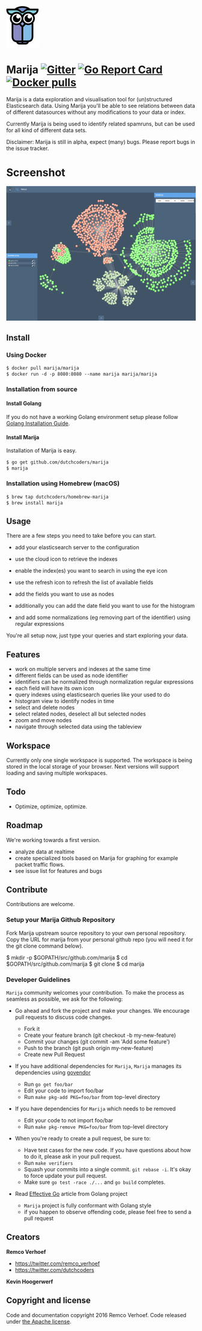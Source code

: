 ![](https://github.com/dutchcoders/marija-screenshots/blob/master/marija.png?raw=true)

# Marija [![Gitter](https://badges.gitter.im/Join%20Chat.svg)](https://gitter.im/dutchcoders/marija?utm_source=badge&utm_medium=badge&utm_campaign=&utm_campaign=pr-badge&utm_content=badge) [![Go Report Card](https://goreportcard.com/badge/dutchcoders/marija)](https://goreportcard.com/report/dutchcoders/marija) [![Docker pulls](https://img.shields.io/docker/pulls/marija/marija.svg)](https://hub.docker.com/r/marija/marija/)

Marija is a data exploration and visualisation tool for (un)structured Elasticsearch data. Using Marija you'll be able to see relations 
between data of different datasources without any modifications to your data or index.

Currently Marija is being used to identify related spamruns, but can be used for all kind of different data sets.

Disclaimer: Marija is still in alpha, expect (many) bugs. Please report bugs in the issue tracker.

# Screenshot

![](https://github.com/dutchcoders/marija-screenshots/blob/master/Screen%20Shot%202016-11-16%20at%2016.20.09.png?raw=true)

## Install

### Using Docker

```
$ docker pull marija/marija
$ docker run -d -p 8080:8080 --name marija marija/marija
```

### Installation from source

#### Install Golang

If you do not have a working Golang environment setup please follow [Golang Installation Guide](https://golang.org/doc/install).

#### Install Marija

Installation of Marija is easy.

```
$ go get github.com/dutchcoders/marija
$ marija
```

### Installation using Homebrew (macOS)

```
$ brew tap dutchcoders/homebrew-marija
$ brew install marija
```


## Usage

There are a few steps you need to take before you can start.

* add your elasticsearch server to the configuration
* use the cloud icon to retrieve the indexes
* enable the index(es) you want to search in using the eye icon
* use the refresh icon to refresh the list of available fields
* add the fields you want to use as nodes

* additionally you can add the date field you want to use for the histogram
* and add some normalizations (eg removing part of the identifier) using regular expressions

You're all setup now, just type your queries and start exploring your data.

## Features

* work on multiple servers and indexes at the same time
* different fields can be used as node identifier
* identifiers can be normalized through normalization regular expressions
* each field will have its own icon
* query indexes using elasticsearch queries like your used to do
* histogram view to identify nodes in time
* select and delete nodes
* select related nodes, deselect all but selected nodes
* zoom and move nodes
* navigate through selected data using the tableview

## Workspace

Currently only one single workspace is supported. The workspace is being stored in the local storage of your browser. Next versions will support loading and saving multiple workspaces.

## Todo

* Optimize, optimize, optimize.

## Roadmap

We're working towards a first version. 

* analyze data at realtime
* create specialized tools based on Marija for graphing for example packet traffic flows. 
* see issue list for features and bugs

## Contribute

Contributions are welcome.

### Setup your Marija Github Repository

Fork Marija upstream source repository to your own personal repository. Copy the URL for marija from your personal github repo (you will need it for the git clone command below).

$ mkdir -p $GOPATH/src/github.com/marija
$ cd $GOPATH/src/github.com/marija
$ git clone <paste saved URL for personal forked marija repo>
$ cd marija

###  Developer Guidelines
``Marija`` community welcomes your contribution. To make the process as seamless as possible, we ask for the following:
* Go ahead and fork the project and make your changes. We encourage pull requests to discuss code changes.
    - Fork it
    - Create your feature branch (git checkout -b my-new-feature)
    - Commit your changes (git commit -am 'Add some feature')
    - Push to the branch (git push origin my-new-feature)
    - Create new Pull Request

* If you have additional dependencies for ``Marija``, ``Marija`` manages its dependencies using [govendor](https://github.com/kardianos/govendor)
    - Run `go get foo/bar`
    - Edit your code to import foo/bar
    - Run `make pkg-add PKG=foo/bar` from top-level directory

* If you have dependencies for ``Marija`` which needs to be removed
    - Edit your code to not import foo/bar
    - Run `make pkg-remove PKG=foo/bar` from top-level directory

* When you're ready to create a pull request, be sure to:
    - Have test cases for the new code. If you have questions about how to do it, please ask in your pull request.
    - Run `make verifiers`
    - Squash your commits into a single commit. `git rebase -i`. It's okay to force update your pull request.
    - Make sure `go test -race ./...` and `go build` completes.

* Read [Effective Go](https://github.com/golang/go/wiki/CodeReviewComments) article from Golang project
    - `Marija` project is fully conformant with Golang style
    - if you happen to observe offending code, please feel free to send a pull request

## Creators

**Remco Verhoef**
- <https://twitter.com/remco_verhoef>
- <https://twitter.com/dutchcoders>

**Kevin Hoogerwerf**

## Copyright and license

Code and documentation copyright 2016 Remco Verhoef.
Code released under [the Apache license](LICENSE).

